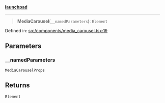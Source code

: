 [**launchpad**](index.md)

***

> **MediaCarousel**(`__namedParameters`): `Element`

Defined in: [src/components/media\_carousel.tsx:19](https://github.com/victorbratov/launchpad/blob/35b0965dd86b05a55a9206d809917613bd599c25/src/components/media_carousel.tsx#L19)

## Parameters

### \_\_namedParameters

`MediaCarouselProps`

## Returns

`Element`
